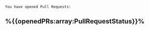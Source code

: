     You have opened Pull Requests:

%{{openedPRs:array:PullRequestStatus}}%
-------------------------------------------------------------------------------------------------------
